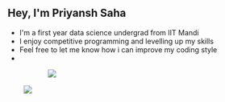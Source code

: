 ## Hey, I'm Priyansh Saha

- I'm a first year data science undergrad from IIT Mandi
- I enjoy competitive programming and levelling up my skills
- Feel free to let me know how i can improve my coding style
- 
<div align = "center" style="display: flex; flex-direction: row;">
 <img align="center" style = "padding:2rem" src="https://github-readme-stats.vercel.app/api?username=ps-cpu&count_private=true&show_icons=true&theme=transparent&hide=stars" />
 <img align="center" src="https://github-readme-stats.vercel.app/api/top-langs/?username=ps-cpu&layout=compact&langs_count=8&card_width=320&theme=transparent" />
</div>

<!--
**ps-cpu/ps-cpu** is a ✨ _special_ ✨ repository because its `README.md` (this file) appears on your GitHub profile.

Here are some ideas to get you started:

- 🔭 I’m currently working on ...
- 🌱 I’m currently learning ...
- 👯 I’m looking to collaborate on ...
- 🤔 I’m looking for help with ...
- 💬 Ask me about ...
- 📫 How to reach me: ...
- 😄 Pronouns: ...
- ⚡ Fun fact: ...
-->
